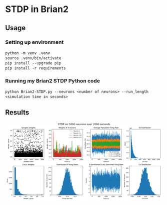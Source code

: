 # STDP in Brian2

## Usage

### Setting up environment
```
python -m venv .venv
source .venv/bin/activate
pip install --upgrade pip
pip install -r requirements
```

### Running my Brian2 STDP Python code
```
python Brian2-STDP.py --neurons <number of neurons> --run_length <simulation time in seconds>
```

## Results
[![STDP results](STDP_results_5000_2000.png)](STDP_results_5000_2000.pdf)
